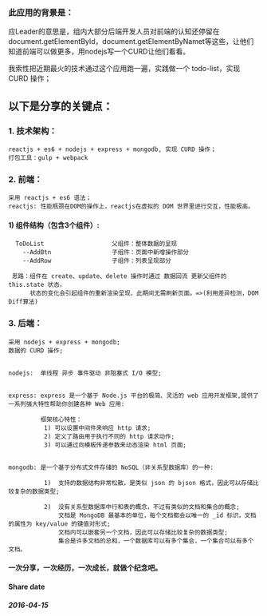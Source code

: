 
### 此应用的背景是：
应Leader的意思是，组内大部分后端开发人员对前端的认知还停留在document.getElementById，document.getElementByNamet等这些，让他们知道前端可以做更多，用nodejs写一个CURD让他们看看。

我索性把近期最火的技术通过这个应用跑一遍，实践做一个 todo-list，实现 CURD 操作；


## 以下是分享的关键点：
### 1.  技术架构：
    reactjs + es6 + nodejs + express + mongodb, 实现 CURD 操作；
    打包工具：gulp + webpack


### 2.  前端：
    采用 reactjs + es6 语法；
    reactjs: 性能瓶颈在DOM的操作上，reactjs在虚拟的 DOM 世界里进行交互，性能极高。

  #### 1)  组件结构（包含3个组件）:
      ToDoList                   父组件：整体数据的呈现
        --AddBtn                 子组件：页面中新增操作部分
        --AddRow                 子组件：列表呈现部分

     思路：组件在 create、update、delete 操作时通过 数据回流 更新父组件的 this.state 状态，
          状态的变化会引起组件的重新渲染呈现，此期间无需刷新页面。=>(利用差异检测，DOM Diff算法)


### 3.  后端：
    采用 nodejs + express + mongodb;
    数据的 CURD 操作;


    nodejs:  单线程 异步 事件驱动 非阻塞式 I/O 模型;


    express: express 是一个基于 Node.js 平台的极简、灵活的 web 应用开发框架,提供了一系列强大特性帮助你创建各种 Web 应用:

             框架核心特性：
              1) 可以设置中间件来响应 http 请求;
              2) 定义了路由用于执行不同的 http 请求动作;
              3) 可以通过向模板传递参数来动态渲染 html 页面;


    mongodb: 是一个基于分布式文件存储的 NoSQL（非关系型数据库）的一种:

              1)  支持的数据结构非常松散，是类似 json 的 bjson 格式，因此可以存储比较复杂的数据类型;

              2)  没有关系型数据库中行和表的概念，不过有类似的文档和集合的概念;
                  文档是 MongoDB 最基本的单位，每个文档都会以唯一的 _id 标识，文档的属性为 key/value 的键值对形式;
                  文档内可以嵌套另一个文档，因此可以存储比较复杂的数据类型;
                  集合是许多文档的总和，一个数据库可以有多个集合，一个集合可以有多个文档。


#### 一次分享，一次经历，一次成长，就做个纪念吧。

#### Share date
##### 2016-04-15
